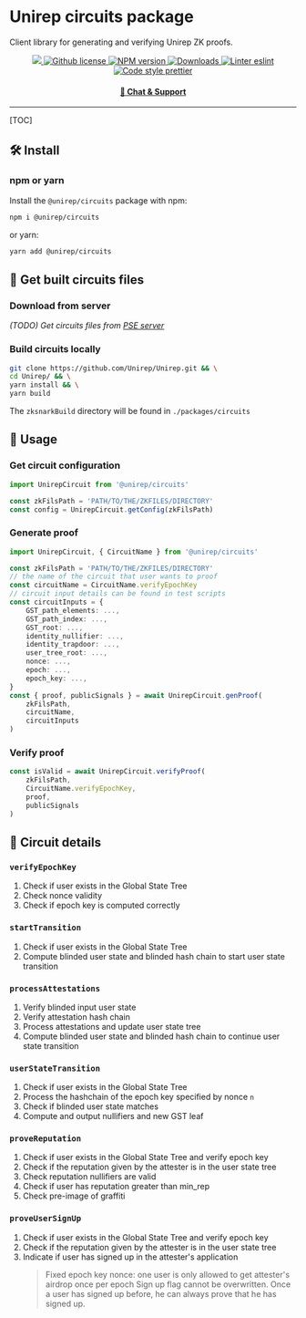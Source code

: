# Unirep circuits package

Client library for generating and verifying Unirep ZK proofs.

<p align="center">
    <a href="https://github.com/unirep/unirep">
        <img src="https://img.shields.io/badge/project-unirep-blue.svg?style=flat-square">
    </a>
    <a href="https://github.com/unirep/unirep/blob/master/LICENSE">
        <img alt="Github license" src="https://img.shields.io/github/license/unirep/unirep.svg?style=flat-square">
    </a>
    <a href="https://www.npmjs.com/package/@unirep/circuits">
        <img alt="NPM version" src="https://img.shields.io/npm/v/@unirep/circuits?style=flat-square" />
    </a>
    <a href="https://npmjs.org/package/@unirep/circuits">
        <img alt="Downloads" src="https://img.shields.io/npm/dm/@unirep/circuits.svg?style=flat-square" />
    </a>
    <a href="https://eslint.org/">
        <img alt="Linter eslint" src="https://img.shields.io/badge/linter-eslint-8080f2?style=flat-square&logo=eslint" />
    </a>
    <a href="https://prettier.io/">
        <img alt="Code style prettier" src="https://img.shields.io/badge/code%20style-prettier-f8bc45?style=flat-square&logo=prettier" />
    </a>
</p>


<div align="center">
    <h4>
        <a href="https://discord.gg/uRPhQVB2">
            🤖 Chat &amp; Support
        </a>
    </h4>
</div>

---

[TOC]

## 🛠 Install

### npm or yarn

Install the `@unirep/circuits` package with npm:

```bash
npm i @unirep/circuits
```

or yarn:

```bash
yarn add @unirep/circuits
```

## 🔑 Get built circuits files
### Download from server

*(TODO) Get circuits files from [PSE server](http://www.trusted-setup-pse.org/)*

### Build circuits locally

```bash
git clone https://github.com/Unirep/Unirep.git && \
cd Unirep/ && \
yarn install && \
yarn build
```

The `zksnarkBuild` directory will be found in `./packages/circuits`

## 📔 Usage

### Get circuit configuration

```typescript
import UnirepCircuit from '@unirep/circuits'

const zkFilsPath = 'PATH/TO/THE/ZKFILES/DIRECTORY'
const config = UnirepCircuit.getConfig(zkFilsPath)
```

### Generate proof

```typescript
import UnirepCircuit, { CircuitName } from '@unirep/circuits'

const zkFilsPath = 'PATH/TO/THE/ZKFILES/DIRECTORY'
// the name of the circuit that user wants to proof
const circuitName = CircuitName.verifyEpochKey
// circuit input details can be found in test scripts
const circuitInputs = {
    GST_path_elements: ...,
    GST_path_index: ...,
    GST_root: ...,
    identity_nullifier: ...,
    identity_trapdoor: ...,
    user_tree_root: ...,
    nonce: ...,
    epoch: ...,
    epoch_key: ...,
}
const { proof, publicSignals } = await UnirepCircuit.genProof(
    zkFilsPath,
    circuitName,
    circuitInputs
)
```

### Verify proof
```typescript
const isValid = await UnirepCircuit.verifyProof(
    zkFilsPath,
    CircuitName.verifyEpochKey,
    proof,
    publicSignals
)
```

## 🔎 Circuit details

<h3><code>verifyEpochKey</code></h3>

1. Check if user exists in the Global State Tree
2. Check nonce validity
3. Check if epoch key is computed correctly

<h3><code>startTransition</code></h3>

1. Check if user exists in the Global State Tree
2. Compute blinded user state and blinded hash chain to start user state transition

<h3><code>processAttestations</code></h3>

1. Verify blinded input user state
2. Verify attestation hash chain
3. Process attestations and update user state tree
4. Compute blinded user state and blinded hash chain to continue user state transition

<h3><code>userStateTransition</code></h3>

1. Check if user exists in the Global State Tree
2. Process the hashchain of the epoch key specified by nonce `n`
3. Check if blinded user state matches
4. Compute and output nullifiers and new GST leaf

<h3><code>proveReputation</code></h3>

1. Check if user exists in the Global State Tree and verify epoch key
2. Check if the reputation given by the attester is in the user state tree
3. Check reputation nullifiers are valid
4. Check if user has reputation greater than min_rep
5. Check pre-image of graffiti

<h3><code>proveUserSignUp</code></h3>

1. Check if user exists in the Global State Tree and verify epoch key
2. Check if the reputation given by the attester is in the user state tree
3. Indicate if user has signed up in the attester's application
    > Fixed epoch key nonce: one user is only allowed to get attester's airdrop once per epoch
    > Sign up flag cannot be overwritten. Once a user has signed up before, he can always prove that he has signed up.